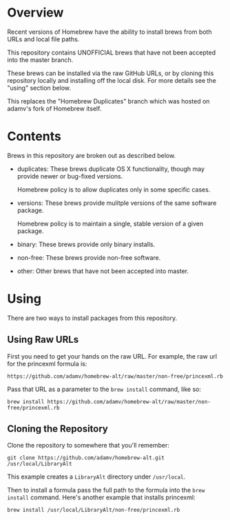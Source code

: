 # Overview

Recent versions of Homebrew have the ability to install brews from both
URLs and local file paths.

This repository contains UNOFFICIAL brews that have not been accepted into
the master branch.

These brews can be installed via the raw GitHub URLs, or by cloning this
repository locally and installing off the local disk. For more details see
the "using" section below.

This replaces the "Homebrew Duplicates" branch which was hosted on adamv's
fork of Homebrew itself.


# Contents

Brews in this repository are broken out as described below.

  * duplicates:
    These brews duplicate OS X functionality, though may provide newer or
    bug-fixed versions.

    Homebrew policy is to allow duplicates only in some specific cases.

  * versions:
    These brews provide mulitple versions of the same software package.

    Homebrew policy is to maintain a single, stable version of a given
    package.

  * binary:
    These brews provide only binary installs.

  * non-free:
    These brews provide non-free software.

  * other:
    Other brews that have not been accepted into master.


# Using

There are two ways to install packages from this repository.

## Using Raw URLs

First you need to get your hands on the raw URL. For example, the raw url for
the princexml formula is:

`https://github.com/adamv/homebrew-alt/raw/master/non-free/princexml.rb`


Pass that URL as a parameter to the `brew install` command, like so:

`brew install https://github.com/adamv/homebrew-alt/raw/master/non-free/princexml.rb`

## Cloning the Repository

Clone the repository to somewhere that you'll remember:

`git clone https://github.com/adamv/homebrew-alt.git /usr/local/LibraryAlt`

This example creates a `LibraryAlt` directory under `/usr/local`.

Then to install a formula pass the full path to the formula into the
`brew install` command. Here's another example that installs princexml:

`brew install /usr/local/LibraryAlt/non-free/princexml.rb`
